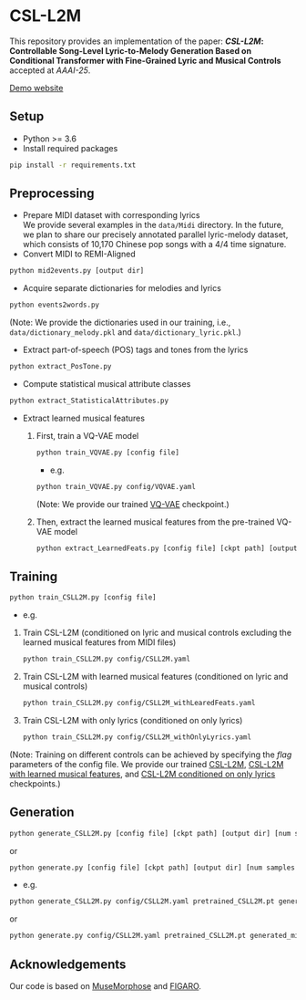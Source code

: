 # CSL-L2M

This repository provides an implementation of the paper:
**_CSL-L2M_: Controllable Song-Level Lyric-to-Melody Generation Based on Conditional Transformer with Fine-Grained Lyric and Musical Controls**
accepted at _AAAI-25_.  

[Demo website](https://lichaiustc.github.io/CSL-L2M/)  

## Setup
* Python >= 3.6
* Install required packages
```bash
pip install -r requirements.txt
```

## Preprocessing
* Prepare MIDI dataset with corresponding lyrics  
We provide several examples in the `data/Midi` directory. In the future, we plan to share our precisely annotated parallel lyric-melody dataset, which consists of 10,170 Chinese pop songs with a 4/4 time signature.  
* Convert MIDI to REMI-Aligned 
```bash
python mid2events.py [output dir]  
```
* Acquire separate dictionaries for melodies and lyrics
```bash
python events2words.py   
```
(Note: We provide the dictionaries used in our training, i.e., `data/dictionary_melody.pkl` and `data/dictionary_lyric.pkl`.)  

* Extract part-of-speech (POS) tags and tones from the lyrics  
```bash
python extract_PosTone.py  
```
* Compute statistical musical attribute classes 
```bash
python extract_StatisticalAttributes.py  
```
* Extract learned musical features  
   1. First, train a VQ-VAE model
      ```bash
      python train_VQVAE.py [config file]
      ```
      * e.g.
      ```bash
      python train_VQVAE.py config/VQVAE.yaml
      ```
      (Note: We provide our trained [VQ-VAE](https://drive.google.com/file/d/1xyvK3Hasd8IdBa1m4RPTP30eiGZaJyTj/view?usp=drive_link) checkpoint.)
      
   3. Then, extract the learned musical features from the pre-trained VQ-VAE model
      ```bash
      python extract_LearnedFeats.py [config file] [ckpt path] [output dir]
      ```

## Training
```bash
python train_CSLL2M.py [config file]
```
* e.g.
1. Train CSL-L2M (conditioned on lyric and musical controls excluding the learned musical features from MIDI files)
   ```bash
   python train_CSLL2M.py config/CSLL2M.yaml
   ```
2. Train CSL-L2M with learned musical features (conditioned on lyric and musical controls)
   ```bash
   python train_CSLL2M.py config/CSLL2M_withLearedFeats.yaml
   ```
2. Train CSL-L2M with only lyrics (conditioned on only lyrics)
   ```bash
   python train_CSLL2M.py config/CSLL2M_withOnlyLyrics.yaml
   ```
(Note: Training on different controls can be achieved by specifying the _flag_ parameters of the config file. We provide our trained [CSL-L2M](https://drive.google.com/file/d/1ylVTiDd_fwif2ISQzn9bxxYSkfEzXjQu/view?usp=drive_link), [CSL-L2M with learned musical features](https://drive.google.com/file/d/1U6xazAovM7Yp5d-DtxrzhsF_3NDDIZs2/view?usp=drive_link), and [CSL-L2M conditioned on only lyrics](https://drive.google.com/file/d/1qzi4fuOC8svvsFPYQDvrVKav469wz7Nq/view?usp=drive_link) checkpoints.)  


## Generation
```bash
python generate_CSLL2M.py [config file] [ckpt path] [output dir] [num songs] [num samples per song]
```
or
```bash
python generate.py [config file] [ckpt path] [output dir] [num samples per song]
```
* e.g.
```bash
python generate_CSLL2M.py config/CSLL2M.yaml pretrained_CSLL2M.pt generated_midis/ 1 5
```
or
```bash
python generate.py config/CSLL2M.yaml pretrained_CSLL2M.pt generated_midis/ 5
```

## Acknowledgements
Our code is based on [MuseMorphose](https://github.com/YatingMusic/MuseMorphose/) and [FIGARO](https://github.com/dvruette/figaro/).








